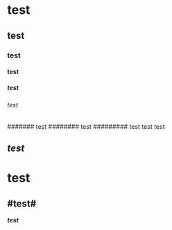 # test
## test
### test
#### test
##### test
###### test
####### test
######## test
######### test
test
test


## _test_
# **test**
## **#test#**
**_test_**